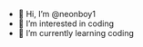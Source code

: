 - 👋 Hi, I’m @neonboy1
- 👀 I’m interested in coding
- 🌱 I’m currently learning coding
<!---
neonboy1/neonboy1 is a ✨ special ✨ repository because its `README.md` (this file) appears on your GitHub profile.
You can click the Preview link to take a look at your changes.
--->

